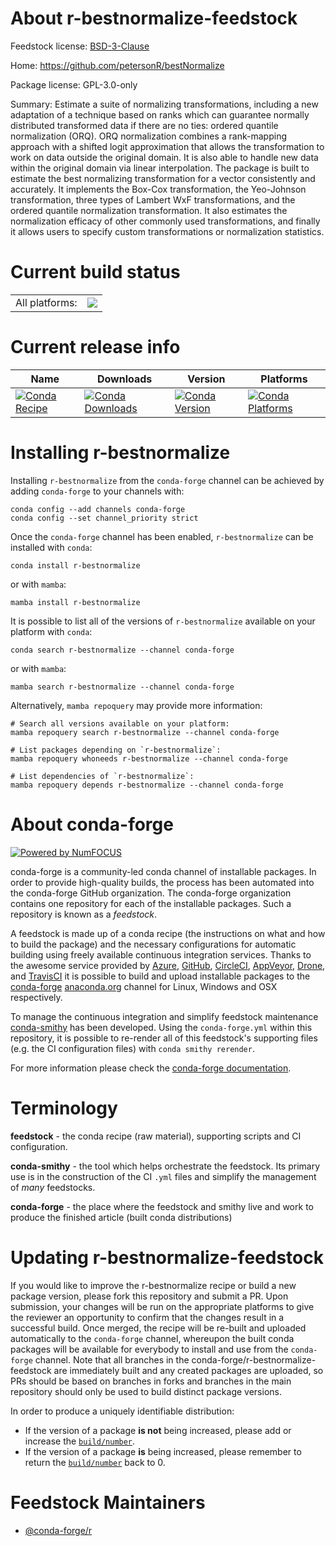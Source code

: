 About r-bestnormalize-feedstock
===============================

Feedstock license: [BSD-3-Clause](https://github.com/conda-forge/r-bestnormalize-feedstock/blob/main/LICENSE.txt)

Home: https://github.com/petersonR/bestNormalize

Package license: GPL-3.0-only

Summary: Estimate a suite of normalizing transformations, including a new adaptation of a technique based on ranks which can guarantee normally distributed transformed data if there are no ties: ordered quantile normalization (ORQ). ORQ normalization combines a rank-mapping approach with a shifted logit approximation that allows the transformation to work on data outside the original domain. It is also able to handle new data within the original domain via linear interpolation. The package is built to estimate the best normalizing transformation for a vector consistently and accurately. It implements the Box-Cox transformation, the Yeo-Johnson transformation, three types of Lambert WxF transformations, and the ordered quantile normalization transformation. It also estimates the normalization efficacy of other commonly used transformations, and finally it allows users to specify custom transformations or normalization statistics.

Current build status
====================


<table><tr><td>All platforms:</td>
    <td>
      <a href="https://dev.azure.com/conda-forge/feedstock-builds/_build/latest?definitionId=11269&branchName=main">
        <img src="https://dev.azure.com/conda-forge/feedstock-builds/_apis/build/status/r-bestnormalize-feedstock?branchName=main">
      </a>
    </td>
  </tr>
</table>

Current release info
====================

| Name | Downloads | Version | Platforms |
| --- | --- | --- | --- |
| [![Conda Recipe](https://img.shields.io/badge/recipe-r--bestnormalize-green.svg)](https://anaconda.org/conda-forge/r-bestnormalize) | [![Conda Downloads](https://img.shields.io/conda/dn/conda-forge/r-bestnormalize.svg)](https://anaconda.org/conda-forge/r-bestnormalize) | [![Conda Version](https://img.shields.io/conda/vn/conda-forge/r-bestnormalize.svg)](https://anaconda.org/conda-forge/r-bestnormalize) | [![Conda Platforms](https://img.shields.io/conda/pn/conda-forge/r-bestnormalize.svg)](https://anaconda.org/conda-forge/r-bestnormalize) |

Installing r-bestnormalize
==========================

Installing `r-bestnormalize` from the `conda-forge` channel can be achieved by adding `conda-forge` to your channels with:

```
conda config --add channels conda-forge
conda config --set channel_priority strict
```

Once the `conda-forge` channel has been enabled, `r-bestnormalize` can be installed with `conda`:

```
conda install r-bestnormalize
```

or with `mamba`:

```
mamba install r-bestnormalize
```

It is possible to list all of the versions of `r-bestnormalize` available on your platform with `conda`:

```
conda search r-bestnormalize --channel conda-forge
```

or with `mamba`:

```
mamba search r-bestnormalize --channel conda-forge
```

Alternatively, `mamba repoquery` may provide more information:

```
# Search all versions available on your platform:
mamba repoquery search r-bestnormalize --channel conda-forge

# List packages depending on `r-bestnormalize`:
mamba repoquery whoneeds r-bestnormalize --channel conda-forge

# List dependencies of `r-bestnormalize`:
mamba repoquery depends r-bestnormalize --channel conda-forge
```


About conda-forge
=================

[![Powered by
NumFOCUS](https://img.shields.io/badge/powered%20by-NumFOCUS-orange.svg?style=flat&colorA=E1523D&colorB=007D8A)](https://numfocus.org)

conda-forge is a community-led conda channel of installable packages.
In order to provide high-quality builds, the process has been automated into the
conda-forge GitHub organization. The conda-forge organization contains one repository
for each of the installable packages. Such a repository is known as a *feedstock*.

A feedstock is made up of a conda recipe (the instructions on what and how to build
the package) and the necessary configurations for automatic building using freely
available continuous integration services. Thanks to the awesome service provided by
[Azure](https://azure.microsoft.com/en-us/services/devops/), [GitHub](https://github.com/),
[CircleCI](https://circleci.com/), [AppVeyor](https://www.appveyor.com/),
[Drone](https://cloud.drone.io/welcome), and [TravisCI](https://travis-ci.com/)
it is possible to build and upload installable packages to the
[conda-forge](https://anaconda.org/conda-forge) [anaconda.org](https://anaconda.org/)
channel for Linux, Windows and OSX respectively.

To manage the continuous integration and simplify feedstock maintenance
[conda-smithy](https://github.com/conda-forge/conda-smithy) has been developed.
Using the ``conda-forge.yml`` within this repository, it is possible to re-render all of
this feedstock's supporting files (e.g. the CI configuration files) with ``conda smithy rerender``.

For more information please check the [conda-forge documentation](https://conda-forge.org/docs/).

Terminology
===========

**feedstock** - the conda recipe (raw material), supporting scripts and CI configuration.

**conda-smithy** - the tool which helps orchestrate the feedstock.
                   Its primary use is in the construction of the CI ``.yml`` files
                   and simplify the management of *many* feedstocks.

**conda-forge** - the place where the feedstock and smithy live and work to
                  produce the finished article (built conda distributions)


Updating r-bestnormalize-feedstock
==================================

If you would like to improve the r-bestnormalize recipe or build a new
package version, please fork this repository and submit a PR. Upon submission,
your changes will be run on the appropriate platforms to give the reviewer an
opportunity to confirm that the changes result in a successful build. Once
merged, the recipe will be re-built and uploaded automatically to the
`conda-forge` channel, whereupon the built conda packages will be available for
everybody to install and use from the `conda-forge` channel.
Note that all branches in the conda-forge/r-bestnormalize-feedstock are
immediately built and any created packages are uploaded, so PRs should be based
on branches in forks and branches in the main repository should only be used to
build distinct package versions.

In order to produce a uniquely identifiable distribution:
 * If the version of a package **is not** being increased, please add or increase
   the [``build/number``](https://docs.conda.io/projects/conda-build/en/latest/resources/define-metadata.html#build-number-and-string).
 * If the version of a package **is** being increased, please remember to return
   the [``build/number``](https://docs.conda.io/projects/conda-build/en/latest/resources/define-metadata.html#build-number-and-string)
   back to 0.

Feedstock Maintainers
=====================

* [@conda-forge/r](https://github.com/orgs/conda-forge/teams/r/)

